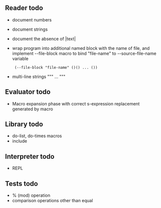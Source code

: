 Reader todo
-----------
 
 - document numbers
 - document strings
 - document the absence of |text|
 - wrap program into additional named block with the name of file, and implement --file-block macro to
   bind "file-name" to --source-file-name variable

        (--file-block "file-name" ()() ... ())
 - multi-line strings """ ... """
 
Evaluator todo
--------------
 
 - Macro expansion phase with correct s-expression replacement generated by macro

Library todo
------------

 - do-list, do-times macros
 - include

Interpreter todo
----------------

 - REPL
 
Tests todo
----------
 - % (mod) operation
 - comparison operations other than equal